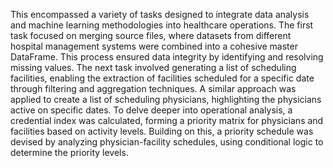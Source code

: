 This encompassed a variety of tasks designed to integrate data analysis and machine learning methodologies into healthcare operations. The first task focused on merging source files, where datasets from different hospital management systems were combined into a cohesive master DataFrame. This process ensured data integrity by identifying and resolving missing values. The next task involved generating a list of scheduling facilities, enabling the extraction of facilities scheduled for a specific date through filtering and aggregation techniques.
A similar approach was applied to create a list of scheduling physicians, highlighting the physicians active on specific dates. To delve deeper into operational analysis, a credential index was calculated, forming a priority matrix for physicians and facilities based on activity levels. Building on this, a priority schedule was devised by analyzing physician-facility schedules, using conditional logic to determine the priority levels.

